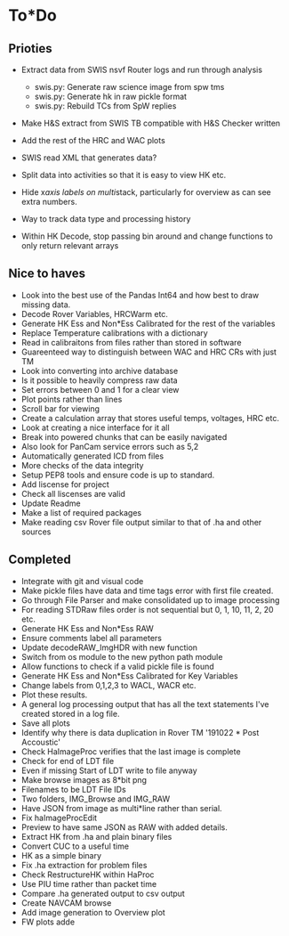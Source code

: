 # To*Do

## Prioties

* Extract data from SWIS nsvf Router logs and run through analysis
  * swis.py: Generate raw science image from spw tms
  * swis.py: Generate hk in raw pickle format
  * swis.py: Rebuild TCs from SpW replies
* Make H&S extract from SWIS TB compatible with H&S Checker written

* Add the rest of the HRC and WAC plots
* SWIS read XML that generates data?
* Split data into activities so that it is easy to view HK etc.
* Hide x*axis labels on multi*stack, particularly for overview as can see extra numbers.
* Way to track data type and processing history
* Within HK Decode, stop passing bin around and change functions to only return relevant arrays

## Nice to haves

* Look into the best use of the Pandas Int64 and how best to draw missing data.
* Decode Rover Variables, HRCWarm etc.
* Generate HK Ess and Non*Ess Calibrated for the rest of the variables
* Replace Temperature calibrations with a dictionary
* Read in calibraitons from files rather than stored in software
* Guareenteed way to distinguish between WAC and HRC CRs with just TM
* Look into converting into archive database
* Is it possible to heavily compress raw data
* Set errors between 0 and 1 for a clear view
* Plot points rather than lines
* Scroll bar for viewing
* Create a calculation array that stores useful temps, voltages, HRC etc.
* Look at creating a nice interface for it all
* Break into powered chunks that can be easily navigated
* Also look for PanCam service errors such as 5,2
* Automatically generated ICD from files
* More checks of the data integrity
* Setup PEP8 tools and ensure code is up to standard.
* Add liscense for project
* Check all liscenses are valid
* Update Readme
* Make a list of required packages
* Make reading csv Rover file output similar to that of .ha and other sources

## Completed

* Integrate with git and visual code
* Make pickle files have data and time tags error with first file created.
* Go through File Parser and make consolidated up to image processing
* For reading STDRaw files order is not sequential but 0, 1, 10, 11, 2, 20 etc.
* Generate HK Ess and Non*Ess RAW
* Ensure comments label all parameters
* Update decodeRAW_ImgHDR with new function
* Switch from os module to the new python path module
* Allow functions to check if a valid pickle file is found
* Generate HK Ess and Non*Ess Calibrated for Key Variables
* Change labels from 0,1,2,3 to WACL, WACR etc.
* Plot these results.
* A general log processing output that has all the text statements I've created stored in a log file.
* Save all plots
* Identify why there is data duplication in Rover TM '191022 * Post Accoustic'
* Check HaImageProc verifies that the last image is complete
* Check for end of LDT file
* Even if missing Start of LDT write to file anyway
* Make browse images as 8*bit png
* Filenames to be LDT File IDs
* Two folders, IMG_Browse and IMG_RAW
* Have JSON from image as multi*line rather than serial.
* Fix haImageProcEdit
* Preview to have same JSON as RAW with added details.
* Extract HK from .ha and plain binary files
* Convert CUC to a useful time
* HK as a simple binary
* Fix .ha extraction for problem files
* Check RestructureHK within HaProc
* Use PIU time rather than packet time
* Compare .ha generated output to csv output
* Create NAVCAM browse
* Add image generation to Overview plot
* FW plots adde
